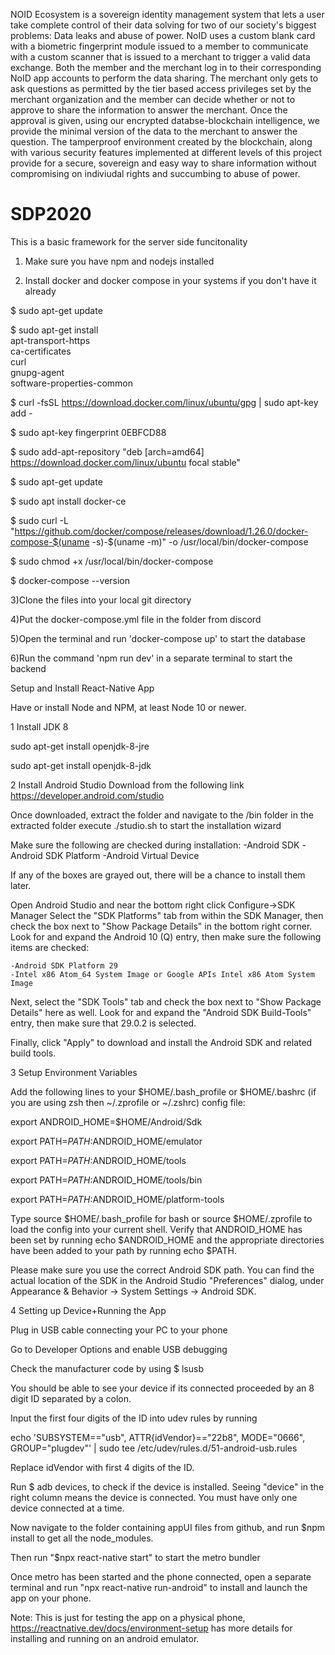 NOID Ecosystem is a sovereign identity management system that lets a user take complete control of their data solving for two of our society's biggest problems: Data leaks and abuse of power. NoID uses a custom blank card with a biometric fingerprint module issued to a member to communicate with a custom scanner that is issued to a merchant to trigger a valid data exchange. Both the member and the merchant log in to their corresponding NoID app accounts to perform the data sharing. The merchant only gets to ask questions as permitted by the tier based access privileges set by the merchant organization and the member can decide whether or not to approve to share the information to answer the merchant. Once the approval is given, using our encrypted databse-blockchain intelligence, we provide the minimal version of the data to the merchant to answer the question. The tamperproof environment created by the blockchain, along with various security features implemented at different levels of this project provide for a secure, sovereign and easy way to share information without compromising on indiviudal rights and succumbing to abuse of power.

# SDP2020

This is a basic framework for the server side funcitonality

1) Make sure you have npm and nodejs installed

2) Install docker and docker compose in your systems if you don't have it already

$ sudo apt-get update

$ sudo apt-get install \
    apt-transport-https \
    ca-certificates \
    curl \
    gnupg-agent \
    software-properties-common

$ curl -fsSL https://download.docker.com/linux/ubuntu/gpg | sudo apt-key add -

$ sudo apt-key fingerprint 0EBFCD88

$ sudo add-apt-repository "deb [arch=amd64] https://download.docker.com/linux/ubuntu focal stable"

$ sudo apt-get update

$ sudo apt install docker-ce 

$ sudo curl -L "https://github.com/docker/compose/releases/download/1.26.0/docker-compose-$(uname -s)-$(uname -m)" -o /usr/local/bin/docker-compose

$ sudo chmod +x /usr/local/bin/docker-compose

$ docker-compose --version

3)Clone the files into your local git directory

4)Put the docker-compose.yml file in the folder from discord

5)Open the terminal and run 'docker-compose up' to start the database 

6)Run the command 'npm run dev' in a separate terminal to start the backend

Setup and Install React-Native App

Have or install Node and NPM, at least Node 10 or newer.

1 Install JDK 8 

sudo apt-get install openjdk-8-jre

sudo apt-get install openjdk-8-jdk



2 Install Android Studio
Download from the following link
https://developer.android.com/studio

Once downloaded, extract the folder and navigate to the /bin folder in the extracted folder
execute ./studio.sh to start the installation wizard

Make sure the following are checked during installation:
    -Android SDK
    -Android SDK Platform
    -Android Virtual Device

If any of the boxes are grayed out, there will be a chance to install them later.

Open Android Studio and near the bottom right click Configure->SDK Manager
Select the "SDK Platforms" tab from within the SDK Manager, then check the box next to "Show Package Details" in the bottom right corner. Look for and expand the Android 10 (Q) entry, then make sure the following items are checked:

    -Android SDK Platform 29
    -Intel x86 Atom_64 System Image or Google APIs Intel x86 Atom System Image

Next, select the "SDK Tools" tab and check the box next to "Show Package Details" here as well. Look for and expand the "Android SDK Build-Tools" entry, then make sure that 29.0.2 is selected.

Finally, click "Apply" to download and install the Android SDK and related build tools.



3 Setup Environment Variables

Add the following lines to your $HOME/.bash_profile or $HOME/.bashrc (if you are using zsh then ~/.zprofile or ~/.zshrc) config file:

export ANDROID_HOME=$HOME/Android/Sdk

export PATH=$PATH:$ANDROID_HOME/emulator

export PATH=$PATH:$ANDROID_HOME/tools

export PATH=$PATH:$ANDROID_HOME/tools/bin

export PATH=$PATH:$ANDROID_HOME/platform-tools

Type source $HOME/.bash_profile for bash or source $HOME/.zprofile to load the config into your current shell. Verify that ANDROID_HOME has been set by running echo $ANDROID_HOME and the appropriate directories have been added to your path by running echo $PATH.

Please make sure you use the correct Android SDK path. You can find the actual location of the SDK in the Android Studio "Preferences" dialog, under Appearance & Behavior → System Settings → Android SDK.


4 Setting up Device+Running the App

Plug in USB cable connecting your PC to your phone

Go to Developer Options and enable USB debugging

Check the manufacturer code by using $ lsusb

You should be able to see your device if its connected proceeded by an 8 digit ID separated by a colon.

Input the first four digits of the ID into udev rules by running

echo 'SUBSYSTEM=="usb", ATTR{idVendor}=="22b8", MODE="0666", GROUP="plugdev"' | sudo tee /etc/udev/rules.d/51-android-usb.rules

Replace idVendor with first 4 digits of the ID.

Run $ adb devices, to check if the device is installed. Seeing "device" in the right column means the device is connected. You must have only one device connected at a time.

Now navigate to the folder containing appUI files from github, and run $npm install to get all the node_modules. 

Then run "$npx react-native start" to start the metro bundler

Once metro has been started and the phone connected, open a separate terminal and run "npx react-native run-android" to install and launch the app on your phone.

Note: This is just for testing the app on a physical phone, https://reactnative.dev/docs/environment-setup has more details for installing and running on an android emulator.


